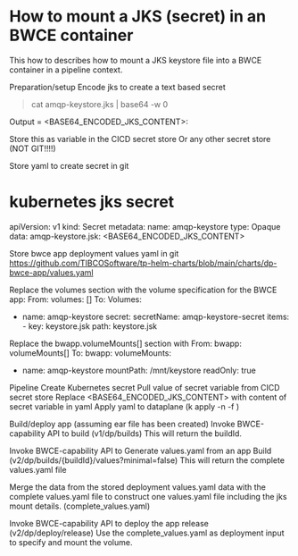 # How to mount a JKS (secret) in an BWCE container 

This how to describes how to mount a JKS keystore file into a BWCE container in a pipeline context.

Preparation/setup
Encode jks to create a text based secret


> cat amqp-keystore.jks | base64 -w 0

Output = <BASE64_ENCODED_JKS_CONTENT>:

Store this as variable in the CICD secret store
Or any other secret store (NOT GIT!!!!)

Store yaml to create secret in git
# kubernetes jks secret
apiVersion: v1
kind: Secret
metadata:
  name: amqp-keystore
type: Opaque
data:
  amqp-keystore.jsk: <BASE64_ENCODED_JKS_CONTENT>

Store bwce app deployment values yaml in git
https://github.com/TIBCOSoftware/tp-helm-charts/blob/main/charts/dp-bwce-app/values.yaml

Replace the volumes section with the volume specification for the BWCE app:
From:
volumes: []
To:
Volumes:
- name: amqp-keystore
  secret:
    secretName: amqp-keystore-secret
      items:
      - key: keystore.jsk
        path: keystore.jsk

Replace the bwapp.volumeMounts[] section with
From:
bwapp:
  volumeMounts[]
To: 
bwapp:
  volumeMounts:
  - name: amqp-keystore
    mountPath: /mnt/keystore
    readOnly: true


Pipeline
Create Kubernetes secret
Pull value of secret variable from CICD secret store
Replace <BASE64_ENCODED_JKS_CONTENT> with content of secret variable in yaml
Apply yaml to dataplane (k apply -n <dataplane name> -f <name of secret yaml>)


Build/deploy app 
(assuming ear file has been created)
Invoke BWCE-capability API to build (v1/dp/builds) 
This will return the buildId.


Invoke BWCE-capability API to Generate values.yaml from an app Build (v2/dp/builds/{buildId}/values?minimal=false)
This will return the complete values.yaml file 


Merge the data from the stored deployment values.yaml data with the complete values.yaml file to construct one values.yaml file including the jks mount details. (complete_values.yaml)


Invoke BWCE-capability API to deploy the app release (v2/dp/deploy/release)
Use the complete_values.yaml as deployment input to specify and mount the volume.






